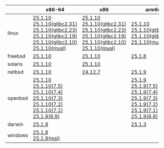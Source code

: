 ||x86-64|x86|arm64|ppc64le|armv7|armel|
| --- | --- | --- | --- | --- | --- | --- |
|linux|[25.1.10](https://github.com/roswell/sbcl_head/releases/download/25.1.10/sbcl-25.1.10-x86-64-linux-binary.tar.bz2)<br />[25.1.10(glibc2.31)](https://github.com/roswell/sbcl_head/releases/download/25.1.10/sbcl-25.1.10-x86-64-linux-glibc2.31-binary.tar.bz2)<br />[25.1.10(glibc2.23)](https://github.com/roswell/sbcl_head/releases/download/25.1.10/sbcl-25.1.10-x86-64-linux-glibc2.23-binary.tar.bz2)<br />[25.1.10(glibc2.19)](https://github.com/roswell/sbcl_head/releases/download/25.1.10/sbcl-25.1.10-x86-64-linux-glibc2.19-binary.tar.bz2)<br />[25.1.10(glibc2.10)](https://github.com/roswell/sbcl_head/releases/download/25.1.10/sbcl-25.1.10-x86-64-linux-glibc2.10-binary.tar.bz2)<br />[25.1.10(musl)](https://github.com/roswell/sbcl_head/releases/download/25.1.10/sbcl-25.1.10-x86-64-linux-musl-binary.tar.bz2)<br />|[25.1.10](https://github.com/roswell/sbcl_head/releases/download/25.1.10/sbcl-25.1.10-x86-linux-binary.tar.bz2)<br />[25.1.10(glibc2.31)](https://github.com/roswell/sbcl_head/releases/download/25.1.10/sbcl-25.1.10-x86-linux-glibc2.31-binary.tar.bz2)<br />[25.1.10(glibc2.23)](https://github.com/roswell/sbcl_head/releases/download/25.1.10/sbcl-25.1.10-x86-linux-glibc2.23-binary.tar.bz2)<br />[25.1.10(glibc2.19)](https://github.com/roswell/sbcl_head/releases/download/25.1.10/sbcl-25.1.10-x86-linux-glibc2.19-binary.tar.bz2)<br />[25.1.10(glibc2.10)](https://github.com/roswell/sbcl_head/releases/download/25.1.10/sbcl-25.1.10-x86-linux-glibc2.10-binary.tar.bz2)<br />[25.1.10(musl)](https://github.com/roswell/sbcl_head/releases/download/25.1.10/sbcl-25.1.10-x86-linux-musl-binary.tar.bz2)<br />|[25.1.10](https://github.com/roswell/sbcl_head/releases/download/25.1.10/sbcl-25.1.10-arm64-linux-binary.tar.bz2)<br />[25.1.10(glibc2.23)](https://github.com/roswell/sbcl_head/releases/download/25.1.10/sbcl-25.1.10-arm64-linux-glibc2.23-binary.tar.bz2)<br />[25.1.10(glibc2.19)](https://github.com/roswell/sbcl_head/releases/download/25.1.10/sbcl-25.1.10-arm64-linux-glibc2.19-binary.tar.bz2)<br />[25.1.10(musl)](https://github.com/roswell/sbcl_head/releases/download/25.1.10/sbcl-25.1.10-arm64-linux-musl-binary.tar.bz2)<br />|[25.1.10](https://github.com/roswell/sbcl_head/releases/download/25.1.10/sbcl-25.1.10-ppc64le-linux-binary.tar.bz2)<br />[25.1.10(glibc2.23)](https://github.com/roswell/sbcl_head/releases/download/25.1.10/sbcl-25.1.10-ppc64le-linux-glibc2.23-binary.tar.bz2)<br />[25.1.10(glibc2.19)](https://github.com/roswell/sbcl_head/releases/download/25.1.10/sbcl-25.1.10-ppc64le-linux-glibc2.19-binary.tar.bz2)<br />|[25.1.9](https://github.com/roswell/sbcl_head/releases/download/25.1.9/sbcl-25.1.9-armv7-linux-binary.tar.bz2)<br />|[25.1.9](https://github.com/roswell/sbcl_head/releases/download/25.1.9/sbcl-25.1.9-armel-linux-binary.tar.bz2)<br />|
|freebsd|[25.1.10](https://github.com/roswell/sbcl_head/releases/download/25.1.10/sbcl-25.1.10-x86-64-freebsd-binary.tar.bz2)<br />|[25.1.10](https://github.com/roswell/sbcl_head/releases/download/25.1.10/sbcl-25.1.10-x86-freebsd-binary.tar.bz2)<br />|[25.1.8](https://github.com/roswell/sbcl_head/releases/download/25.1.8/sbcl-25.1.8-arm64-freebsd-binary.tar.bz2)<br />||||
|solaris|[25.1.10](https://github.com/roswell/sbcl_head/releases/download/25.1.10/sbcl-25.1.10-x86-64-solaris-binary.tar.bz2)<br />|[25.1.10](https://github.com/roswell/sbcl_head/releases/download/25.1.10/sbcl-25.1.10-x86-solaris-binary.tar.bz2)<br />|||||
|netbsd|[25.1.10](https://github.com/roswell/sbcl_head/releases/download/25.1.10/sbcl-25.1.10-x86-64-netbsd-binary.tar.bz2)<br />|[24.12.7](https://github.com/roswell/sbcl_head/releases/download/24.12.7/sbcl-24.12.7-x86-netbsd-binary.tar.bz2)<br />|[25.1.9](https://github.com/roswell/sbcl_head/releases/download/25.1.9/sbcl-25.1.9-arm64-netbsd-binary.tar.bz2)<br />||||
|openbsd|[25.1.10](https://github.com/roswell/sbcl_head/releases/download/25.1.10/sbcl-25.1.10-x86-64-openbsd-binary.tar.bz2)<br />[25.1.10(7.5)](https://github.com/roswell/sbcl_head/releases/download/25.1.10/sbcl-25.1.10-x86-64-openbsd-7.5-binary.tar.bz2)<br />[25.1.10(7.4)](https://github.com/roswell/sbcl_head/releases/download/25.1.10/sbcl-25.1.10-x86-64-openbsd-7.4-binary.tar.bz2)<br />[25.1.10(7.3)](https://github.com/roswell/sbcl_head/releases/download/25.1.10/sbcl-25.1.10-x86-64-openbsd-7.3-binary.tar.bz2)<br />[25.1.10(7.2)](https://github.com/roswell/sbcl_head/releases/download/25.1.10/sbcl-25.1.10-x86-64-openbsd-7.2-binary.tar.bz2)<br />[25.1.10(7.1)](https://github.com/roswell/sbcl_head/releases/download/25.1.10/sbcl-25.1.10-x86-64-openbsd-7.1-binary.tar.bz2)<br />[25.1.9(6.9)](https://github.com/roswell/sbcl_head/releases/download/25.1.9/sbcl-25.1.9-x86-64-openbsd-6.9-binary.tar.bz2)<br />||[25.1.9](https://github.com/roswell/sbcl_head/releases/download/25.1.9/sbcl-25.1.9-arm64-openbsd-binary.tar.bz2)<br />[25.1.9(7.5)](https://github.com/roswell/sbcl_head/releases/download/25.1.9/sbcl-25.1.9-arm64-openbsd-7.5-binary.tar.bz2)<br />[25.1.9(7.4)](https://github.com/roswell/sbcl_head/releases/download/25.1.9/sbcl-25.1.9-arm64-openbsd-7.4-binary.tar.bz2)<br />[25.1.9(7.3)](https://github.com/roswell/sbcl_head/releases/download/25.1.9/sbcl-25.1.9-arm64-openbsd-7.3-binary.tar.bz2)<br />[25.1.9(7.2)](https://github.com/roswell/sbcl_head/releases/download/25.1.9/sbcl-25.1.9-arm64-openbsd-7.2-binary.tar.bz2)<br />[25.1.9(7.1)](https://github.com/roswell/sbcl_head/releases/download/25.1.9/sbcl-25.1.9-arm64-openbsd-7.1-binary.tar.bz2)<br />[25.1.9(6.9)](https://github.com/roswell/sbcl_head/releases/download/25.1.9/sbcl-25.1.9-arm64-openbsd-6.9-binary.tar.bz2)<br />||||
|darwin|[25.1.9](https://github.com/roswell/sbcl_head/releases/download/25.1.9/sbcl-25.1.9-x86-64-darwin-binary.tar.bz2)<br />||[25.1.3](https://github.com/roswell/sbcl_head/releases/download/25.1.3/sbcl-25.1.3-arm64-darwin-binary.tar.bz2)<br />||||
|windows|[25.1.9](https://github.com/roswell/sbcl_head/releases/download/25.1.9/sbcl-25.1.9-x86-64-windows-binary.tar.bz2)<br />[25.1.9(msi)](https://github.com/roswell/sbcl_head/releases/download/25.1.9/sbcl-25.1.9-x86-64-windows-binary.msi)<br />||||||
